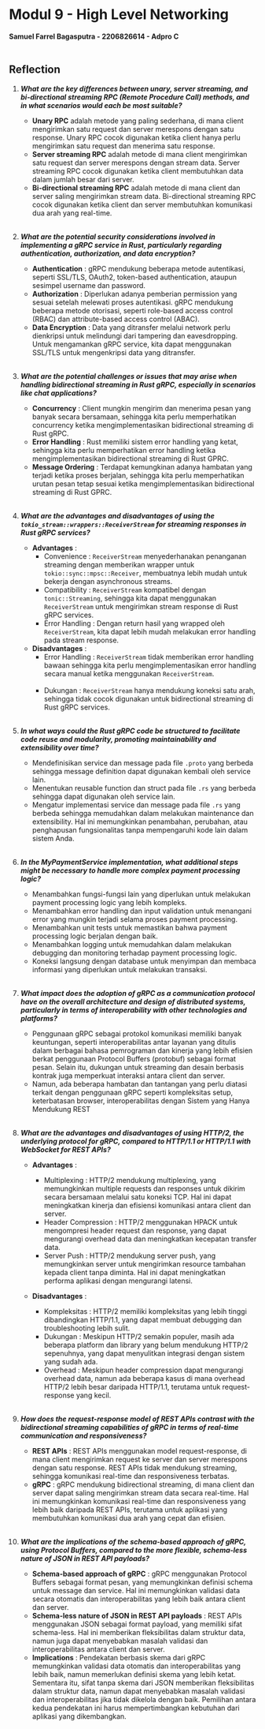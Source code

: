 # Modul 9 - High Level Networking
**Samuel Farrel Bagasputra - 2206826614 - Adpro C**
<br><br>

## Reflection
1. ***What are the key differences between unary, server streaming, and bi-directional streaming RPC (Remote Procedure Call) methods, and in what scenarios would each be most suitable?***
    - **Unary RPC** adalah metode yang paling sederhana, di mana client mengirimkan satu request dan server merespons dengan satu response. Unary RPC cocok digunakan ketika client hanya perlu mengirimkan satu request dan menerima satu response.
    - **Server streaming RPC** adalah metode di mana client mengirimkan satu request dan server merespons dengan stream data. Server streaming RPC cocok digunakan ketika client membutuhkan data dalam jumlah besar dari server.
    - **Bi-directional streaming RPC** adalah metode di mana client dan server saling mengirimkan stream data. Bi-directional streaming RPC cocok digunakan ketika client dan server membutuhkan komunikasi dua arah yang real-time.<br><br>

2. ***What are the potential security considerations involved in implementing a gRPC service in Rust, particularly regarding authentication, authorization, and data encryption?***
    - **Authentication** : gRPC mendukung beberapa metode autentikasi, seperti SSL/TLS, OAuth2, token-based authentication, ataupun sesimpel username dan password.
    - **Authorization** : Diperlukan adanya pemberian permission yang sesuai setelah melewati proses autentikasi. gRPC mendukung beberapa metode otorisasi, seperti role-based access control (RBAC) dan attribute-based access control (ABAC).
    - **Data Encryption** : Data yang ditransfer melalui network perlu dienkripsi untuk melindungi dari tampering dan eavesdropping. Untuk mengamankan gRPC service, kita dapat menggunakan SSL/TLS untuk mengenkripsi data yang ditransfer.<br><br>

3. ***What are the potential challenges or issues that may arise when handling bidirectional streaming in Rust gRPC, especially in scenarios like chat applications?***
    - **Concurrency** : Client mungkin mengirim dan menerima pesan yang banyak secara bersamaan, sehingga kita perlu memperhatikan concurrency ketika mengimplementasikan bidirectional streaming di Rust gRPC.
    - **Error Handling** : Rust memiliki sistem error handling yang ketat, sehingga kita perlu memperhatikan error handling ketika mengimplementasikan bidirectional streaming di Rust GPRC.
    - **Message Ordering** : Terdapat kemungkinan adanya hambatan yang terjadi ketika proses berjalan, sehingga kita perlu memperhatikan urutan pesan tetap sesuai ketika mengimplementasikan bidirectional streaming di Rust GPRC.<br><br>

4. ***What are the advantages and disadvantages of using the `tokio_stream::wrappers::ReceiverStream` for streaming responses in Rust gRPC services?***
    - **Advantages** : 
        - Convenience : `ReceiverStream` menyederhanakan penanganan streaming dengan memberikan wrapper untuk `tokio::sync::mpsc::Receiver`, membuatnya lebih mudah untuk bekerja dengan asynchronous streams.
        - Compatibility : `ReceiverStream` kompatibel dengan `tonic::Streaming`, sehingga kita dapat menggunakan `ReceiverStream` untuk mengirimkan stream response di Rust gRPC services.
        - Error Handling : Dengan return hasil yang wrapped oleh `ReceiverStream`, kita dapat lebih mudah melakukan error handling pada stream response.
    - **Disadvantages** :
        - Error Handling : `ReceiverStream` tidak memberikan error handling bawaan sehingga kita perlu mengimplementasikan error handling secara manual ketika menggunakan `ReceiverStream`.<br><br>
        - Dukungan : `ReceiverStream` hanya mendukung koneksi satu arah, sehingga tidak cocok digunakan untuk bidirectional streaming di Rust gRPC services.<br><br>

5. ***In what ways could the Rust gRPC code be structured to facilitate code reuse and modularity, promoting maintainability and extensibility over time?***
    - Mendefinisikan service dan message pada file `.proto` yang berbeda sehingga message definition dapat digunakan kembali oleh service lain.
    - Menentukan reusable function dan struct pada file `.rs` yang berbeda sehingga dapat digunakan oleh service lain.
    - Mengatur implementasi service dan message pada file `.rs` yang berbeda sehingga memudahkan dalam melakukan maintenance dan extensibility. Hal ini memungkinkan penambahan, perubahan, atau penghapusan fungsionalitas tanpa mempengaruhi kode lain dalam sistem Anda.<br><br>

6. ***In the MyPaymentService implementation, what additional steps might be necessary to handle more complex payment processing logic?***
    - Menambahkan fungsi-fungsi lain yang diperlukan untuk melakukan payment processing logic yang lebih kompleks.
    - Menambahkan error handling dan input validation untuk menangani error yang mungkin terjadi selama proses payment processing.
    - Menambahkan unit tests untuk memastikan bahwa payment processing logic berjalan dengan baik.
    - Menambahkan logging untuk memudahkan dalam melakukan debugging dan monitoring terhadap payment processing logic.
    - Koneksi langsung dengan database untuk menyimpan dan membaca informasi yang diperlukan untuk melakukan transaksi.<br><br>

7. ***What impact does the adoption of gRPC as a communication protocol have on the overall architecture and design of distributed systems, particularly in terms of interoperability with other technologies and platforms?***
    - Penggunaan gRPC sebagai protokol komunikasi memiliki banyak keuntungan, seperti interoperabilitas antar layanan yang ditulis dalam berbagai bahasa pemrograman dan kinerja yang lebih efisien berkat penggunaan Protocol Buffers (protobuf) sebagai format pesan. Selain itu, dukungan untuk streaming dan desain berbasis kontrak juga memperkuat interaksi antara client dan server.
    - Namun, ada beberapa hambatan dan tantangan yang perlu diatasi terkait dengan penggunaan gRPC seperti kompleksitas setup, keterbatasan browser, interoperabilitas dengan Sistem yang Hanya Mendukung REST<br><br>

8. ***What are the advantages and disadvantages of using HTTP/2, the underlying protocol for gRPC, compared to HTTP/1.1 or HTTP/1.1 with WebSocket for REST APIs?***
    - **Advantages** :
        - Multiplexing : HTTP/2 mendukung multiplexing, yang memungkinkan multiple requests dan responses untuk dikirim secara bersamaan melalui satu koneksi TCP. Hal ini dapat meningkatkan kinerja dan efisiensi komunikasi antara client dan server.
        - Header Compression : HTTP/2 menggunakan HPACK untuk mengompresi header request dan response, yang dapat mengurangi overhead data dan meningkatkan kecepatan transfer data.
        - Server Push : HTTP/2 mendukung server push, yang memungkinkan server untuk mengirimkan resource tambahan kepada client tanpa diminta. Hal ini dapat meningkatkan performa aplikasi dengan mengurangi latensi.
    
    - **Disadvantages** :
        - Kompleksitas : HTTP/2 memiliki kompleksitas yang lebih tinggi dibandingkan HTTP/1.1, yang dapat membuat debugging dan troubleshooting lebih sulit.
        - Dukungan : Meskipun HTTP/2 semakin populer, masih ada beberapa platform dan library yang belum mendukung HTTP/2 sepenuhnya, yang dapat menyulitkan integrasi dengan sistem yang sudah ada.
        - Overhead : Meskipun header compression dapat mengurangi overhead data, namun ada beberapa kasus di mana overhead HTTP/2 lebih besar daripada HTTP/1.1, terutama untuk request-response yang kecil.<br><br>

9. ***How does the request-response model of REST APIs contrast with the bidirectional streaming capabilities of gRPC in terms of real-time communication and responsiveness?***
    - **REST APIs** : REST APIs menggunakan model request-response, di mana client mengirimkan request ke server dan server merespons dengan satu response. REST APIs tidak mendukung streaming, sehingga komunikasi real-time dan responsiveness terbatas.
    - **gRPC** : gRPC mendukung bidirectional streaming, di mana client dan server dapat saling mengirimkan stream data secara real-time. Hal ini memungkinkan komunikasi real-time dan responsiveness yang lebih baik daripada REST APIs, terutama untuk aplikasi yang membutuhkan komunikasi dua arah yang cepat dan efisien.<br><br>

10. ***What are the implications of the schema-based approach of gRPC, using Protocol Buffers, compared to the more flexible, schema-less nature of JSON in REST API payloads?***
    - **Schema-based approach of gRPC** : gRPC menggunakan Protocol Buffers sebagai format pesan, yang memungkinkan definisi schema untuk message dan service. Hal ini memungkinkan validasi data secara otomatis dan interoperabilitas yang lebih baik antara client dan server.
    - **Schema-less nature of JSON in REST API payloads** : REST APIs menggunakan JSON sebagai format payload, yang memiliki sifat schema-less. Hal ini memberikan fleksibilitas dalam struktur data, namun juga dapat menyebabkan masalah validasi dan interoperabilitas antara client dan server.
    - **Implications** : Pendekatan berbasis skema dari gRPC memungkinkan validasi data otomatis dan interoperabilitas yang lebih baik, namun memerlukan definisi skema yang lebih ketat. Sementara itu, sifat tanpa skema dari JSON memberikan fleksibilitas dalam struktur data, namun dapat menyebabkan masalah validasi dan interoperabilitas jika tidak dikelola dengan baik. Pemilihan antara kedua pendekatan ini harus mempertimbangkan kebutuhan dari aplikasi yang dikembangkan.<br><br>